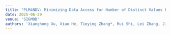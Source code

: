 ```yaml
---
title: "PLM4NDV: Minimizing Data Access for Number of Distinct Values Estimation with Pre-trained Language Models"
date: 2025-06-29
venue: 'SIGMOD'
authors: 'Xianghong Xu, Xiao He, Tieying Zhang*, Rui Shi, Lei Zhang, Jianjun Chen'
---
```

